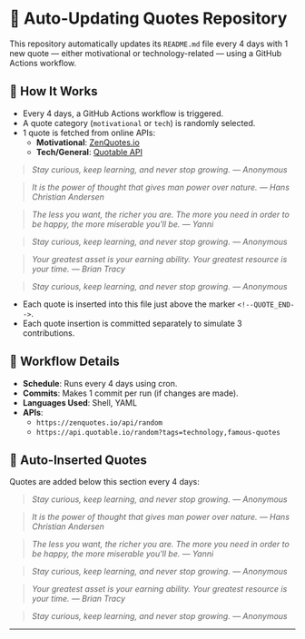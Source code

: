 # 🔁 Auto-Updating Quotes Repository

This repository automatically updates its `README.md` file every 4 days with 1 new quote — either motivational or technology-related — using a GitHub Actions workflow.

## 🚀 How It Works

- Every 4 days, a GitHub Actions workflow is triggered.
- A quote category (`motivational` or `tech`) is randomly selected.
- 1 quote is fetched from online APIs:
  - **Motivational**: [ZenQuotes.io](https://zenquotes.io)
  - **Tech/General**: [Quotable API](https://api.quotable.io)




> _Stay curious, keep learning, and never stop growing. — Anonymous_

> _It is the power of thought that gives man power over nature. — Hans Christian Andersen_

> _The less you want, the richer you are. The more you need in order to be happy, the more miserable you'll be. — Yanni_

> _Stay curious, keep learning, and never stop growing. — Anonymous_

> _Your greatest asset is your earning ability. Your greatest resource is your time. — Brian Tracy_

> _Stay curious, keep learning, and never stop growing. — Anonymous_

- Each quote is inserted into this file just above the marker `<!--QUOTE_END-->`.
- Each quote insertion is committed separately to simulate 3 contributions.

## 🔧 Workflow Details

- **Schedule**: Runs every 4 days using cron.
- **Commits**: Makes 1 commit per run (if changes are made).
- **Languages Used**: Shell, YAML
- **APIs**:
  - `https://zenquotes.io/api/random`
  - `https://api.quotable.io/random?tags=technology,famous-quotes`

## 📄 Auto-Inserted Quotes

Quotes are added below this section every 4 days:

<!--QUOTE_START-->

> _Stay curious, keep learning, and never stop growing. — Anonymous_

> _It is the power of thought that gives man power over nature. — Hans Christian Andersen_

> _The less you want, the richer you are. The more you need in order to be happy, the more miserable you'll be. — Yanni_

> _Stay curious, keep learning, and never stop growing. — Anonymous_

> _Your greatest asset is your earning ability. Your greatest resource is your time. — Brian Tracy_

> _Stay curious, keep learning, and never stop growing. — Anonymous_

<!--QUOTE_END-->

---


